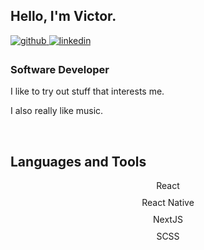 ## Hello, I'm Victor.  
  

<a href="https://github.com/VictorH04" target="_blank">
<img src=https://img.shields.io/badge/github-%2324292e.svg?&style=for-the-badge&logo=github&logoColor=white alt=github style="margin-bottom: 5px;" />
</a>
<a href="https://www.linkedin.com/in/victor-n-hristov/" target="_blank">
<img src=https://img.shields.io/badge/linkedin-%231E77B5.svg?&style=for-the-badge&logo=linkedin&logoColor=white alt=linkedin style="margin-bottom: 5px;" />
</a>  
  

<br/>  


### Software Developer
I like to try out stuff that interests me.

I also really like music.  


<br/>  


## Languages and Tools  
<div align="center">  
  <p style="margin: 10px">React</p>
  <p style="margin: 10px">React Native</p>
  <p style="margin: 10px">NextJS</p>
  <p style="margin: 10px">SCSS</p>
</div>  

<br/>  

<br/>  


